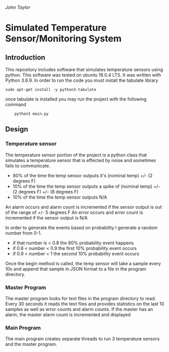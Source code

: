 _John Taylor_
# Simulated Temperature Sensor/Monitoring System
## Introduction
This repository includes software that simulates temperature sensors using python. This software was tested on ubuntu 18.0.4 LTS. It was written with Python 3.6.9. In order to run the code you must install the tabulate library

	sudo apt-get install -y python3-tabulate

once tabulate is installed you may run the project with the following command
		
		python3 main.py
## Design
### Temperature sensor
The temperature sensor portion of the project is a python class that simulates a  temperature sensor that is effected by noise and sometimes fails to communicate. 
- 80% of the time the temp sensor outputs it's (nominal temp) +/- (2 degrees F)
- 10% of the time the temp sensor outputs  a spike of  (nominal temp) +/- (2 degrees F) +/- (8  degrees F)
- 10% of the time the temp sensor outputs N/A

An alarm occurs and alarm count is incremented if the sensor output is out of the range of +/- 5 degrees F
An error occurs and error count is incremented  if the sensor output is N/A

In order to generate the events based on probability I generate a random number from 0-1. 
- if that number is < 0.8 the 80% probability event happens
- if 0.8 < number < 0.9 the first 10% probability event occurs
- if 0.9 < number < 1 the second 10% probability event occurs

Once the begin method is called, the temp sensor will take a sample every 10s and append that sample in JSON format to a file in the program directory.

### Master Program
The master program looks for  text files in the program directory to read. Every 30 seconds it reads the text files and provides statistics on the last 10 samples as well as error counts and alarm counts. If the master has an alarm, the master alarm count is incremented and displayed

### Main Program
The main program creates separate threads to run 3 temperature sensors and the master program.


